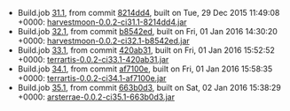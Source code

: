 * Build.job [31.1](https://travis-ci.org/ArsTerrae/ArsTerrae/jobs/99242738), from commit [8214dd4](https://github.com/ArsTerrae/ArsTerrae/commit/8214dd43d7c1b1f8ba3f026336362f5df2ecfe96), built on Tue, 29 Dec 2015 11:49:08 +0000: [harvestmoon-0.0.2-ci31.1-8214dd4.jar](https://github.com/ArsTerrae/CIBuilds/releases/download/ci31.1/harvestmoon-0.0.2-ci31.1-8214dd4.jar)
* Build.job [32.1](https://travis-ci.org/ArsTerrae/ArsTerrae/jobs/99709197), from commit [b8542ed](https://github.com/ArsTerrae/ArsTerrae/commit/b8542ed592272c0bcbb9f327992c48472ef9dee4), built on Fri, 01 Jan 2016 14:30:20 +0000: [harvestmoon-0.0.2-ci32.1-b8542ed.jar](https://github.com/ArsTerrae/CIBuilds/releases/download/ci32.1/harvestmoon-0.0.2-ci32.1-b8542ed.jar)
* Build.job [33.1](https://travis-ci.org/ArsTerrae/ArsTerrae/jobs/99714923), from commit [420ab31](https://github.com/ArsTerrae/ArsTerrae/commit/420ab31a483b2efef03e88e6d78d0e93a87dc1d8), built on Fri, 01 Jan 2016 15:52:52 +0000: [terrartis-0.0.2-ci33.1-420ab31.jar](https://github.com/ArsTerrae/CIBuilds/releases/download/ci33.1/terrartis-0.0.2-ci33.1-420ab31.jar)
* Build.job [34.1](https://travis-ci.org/ArsTerrae/ArsTerrae/jobs/99715510), from commit [af7100e](https://github.com/ArsTerrae/ArsTerrae/commit/af7100e2da1387ae12177ef68c670c5aaa5e7355), built on Fri, 01 Jan 2016 15:58:35 +0000: [terrartis-0.0.2-ci34.1-af7100e.jar](https://github.com/ArsTerrae/CIBuilds/releases/download/ci34.1/terrartis-0.0.2-ci34.1-af7100e.jar)
* Build.job [35.1](https://travis-ci.org/ArsTerrae/ArsTerrae/jobs/99832607), from commit [663b0d3](https://github.com/ArsTerrae/ArsTerrae/commit/663b0d3334784a4dbc1d8b1af3253cccd14f17ce), built on Sat, 02 Jan 2016 15:38:29 +0000: [arsterrae-0.0.2-ci35.1-663b0d3.jar](https://github.com/ArsTerrae/CIBuilds/releases/download/ci35.1/arsterrae-0.0.2-ci35.1-663b0d3.jar)
